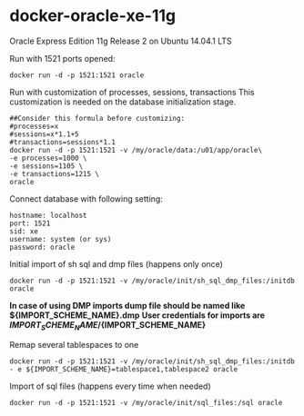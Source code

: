 docker-oracle-xe-11g
============================

Oracle Express Edition 11g Release 2 on Ubuntu 14.04.1 LTS

Run with 1521 ports opened:

    docker run -d -p 1521:1521 oracle

Run with customization of processes, sessions, transactions
This customization is needed on the database initialization stage.

    ##Consider this formula before customizing:
    #processes=x
    #sessions=x*1.1+5
    #transactions=sessions*1.1
    docker run -d -p 1521:1521 -v /my/oracle/data:/u01/app/oracle\
    -e processes=1000 \
    -e sessions=1105 \
    -e transactions=1215 \
    oracle

Connect database with following setting:

    hostname: localhost
    port: 1521
    sid: xe
    username: system (or sys)
    password: oracle

Initial import of sh sql and dmp files (happens only once)

    docker run -d -p 1521:1521 -v /my/oracle/init/sh_sql_dmp_files:/initdb oracle

**In case of using DMP imports dump file should be named like ${IMPORT_SCHEME_NAME}.dmp**
**User credentials for imports are  ${IMPORT_SCHEME_NAME}/${IMPORT_SCHEME_NAME}**

Remap several tablespaces to one

    docker run -d -p 1521:1521 -v /my/oracle/init/sh_sql_dmp_files:/initdb - e ${IMPORT_SCHEME_NAME}=tablespace1,tablespace2 oracle

Import of sql files (happens every time when needed)

    docker run -d -p 1521:1521 -v /my/oracle/init/sql_files:/sql oracle
